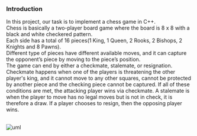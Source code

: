 ### Introduction

In this project, our task is to implement a chess game in C++. </br>
Chess is basically a two-player board game where the board is 8 x 8 with a black and white checkered pattern. </br>
Each side has a total of 16 pieces(1 King, 1 Queen, 2 Rooks, 2 Bishops, 2 Knights and 8 Pawns).</br>
Different type of pieces have different available moves, and it can capture the opponent’s piece by moving to the piece’s position.</br>
The game can end by either a checkmate, stalemate, or resignation. Checkmate happens when one of the players is threatening the other player's king, and it cannot move to any other squares, cannot be protected by another piece and the checking piece cannot be captured. If all of these conditions are met, the attacking player wins via checkmate. A stalemate is when the player to move has no legal moves but is not in check, it is therefore a draw. If a player chooses to resign, then the opposing player wins.</br></br>

![uml](https://user-images.githubusercontent.com/70479629/210186831-fa7318ec-01ba-4a34-966b-79a576f4f2e2.png)
